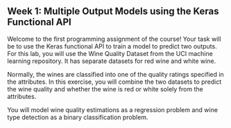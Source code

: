 ## Week 1: Multiple Output Models using the Keras Functional API
Welcome to the first programming assignment of the course! Your task will be to use the Keras functional API to train a model to predict two outputs. For this lab, you will use the Wine Quality Dataset from the UCI machine learning repository. It has separate datasets for red wine and white wine.

Normally, the wines are classified into one of the quality ratings specified in the attributes. In this exercise, you will combine the two datasets to predict the wine quality and whether the wine is red or white solely from the attributes.

You will model wine quality estimations as a regression problem and wine type detection as a binary classification problem.
